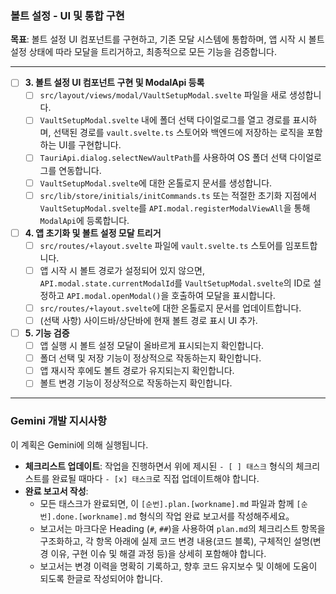 ### 볼트 설정 - UI 및 통합 구현

**목표**: 볼트 설정 UI 컴포넌트를 구현하고, 기존 모달 시스템에 통합하며, 앱 시작 시 볼트 설정 상태에 따라 모달을 트리거하고, 최종적으로 모든 기능을 검증합니다.

---

- [ ] **3. 볼트 설정 UI 컴포넌트 구현 및 ModalApi 등록**
    - [ ] `src/layout/views/modal/VaultSetupModal.svelte` 파일을 새로 생성합니다.
    - [ ] `VaultSetupModal.svelte` 내에 폴더 선택 다이얼로그를 열고 경로를 표시하며, 선택된 경로를 `vault.svelte.ts` 스토어와 백엔드에 저장하는 로직을 포함하는 UI를 구현합니다.
    - [ ] `TauriApi.dialog.selectNewVaultPath`를 사용하여 OS 폴더 선택 다이얼로그를 연동합니다.
    - [ ] `VaultSetupModal.svelte`에 대한 온톨로지 문서를 생성합니다.
    - [ ] `src/lib/store/initials/initCommands.ts` 또는 적절한 초기화 지점에서 `VaultSetupModal.svelte`를 `API.modal.registerModalViewAll`을 통해 `ModalApi`에 등록합니다.

- [ ] **4. 앱 초기화 및 볼트 설정 모달 트리거**
    - [ ] `src/routes/+layout.svelte` 파일에 `vault.svelte.ts` 스토어를 임포트합니다.
    - [ ] 앱 시작 시 볼트 경로가 설정되어 있지 않으면, `API.modal.state.currentModalId`를 `VaultSetupModal.svelte`의 ID로 설정하고 `API.modal.openModal()`을 호출하여 모달을 표시합니다.
    - [ ] `src/routes/+layout.svelte`에 대한 온톨로지 문서를 업데이트합니다.
    - [ ] (선택 사항) 사이드바/상단바에 현재 볼트 경로 표시 UI 추가.

- [ ] **5. 기능 검증**
    - [ ] 앱 실행 시 볼트 설정 모달이 올바르게 표시되는지 확인합니다.
    - [ ] 폴더 선택 및 저장 기능이 정상적으로 작동하는지 확인합니다.
    - [ ] 앱 재시작 후에도 볼트 경로가 유지되는지 확인합니다.
    - [ ] 볼트 변경 기능이 정상적으로 작동하는지 확인합니다.

---
### **Gemini 개발 지시사항**

이 계획은 Gemini에 의해 실행됩니다.

- **체크리스트 업데이트**: 작업을 진행하면서 위에 제시된 `- [ ] 태스크` 형식의 체크리스트를 완료될 때마다 `- [x] 태스크`로 직접 업데이트해야 합니다.
- **완료 보고서 작성**: 
  - 모든 태스크가 완료되면, 이 `[순번].plan.[workname].md` 파일과 함께 `[순번].done.[workname].md` 형식의 작업 완료 보고서를 작성해주세요。
  - 보고서는 마크다운 Heading (`#`, `##`)을 사용하여 `plan.md`의 체크리스트 항목을 구조화하고, 각 항목 아래에 실제 코드 변경 내용(코드 블록), 구체적인 설명(변경 이유, 구현 이슈 및 해결 과정 등)을 상세히 포함해야 합니다.
  - 보고서는 변경 이력을 명확히 기록하고, 향후 코드 유지보수 및 이해에 도움이 되도록 한글로 작성되어야 합니다.
